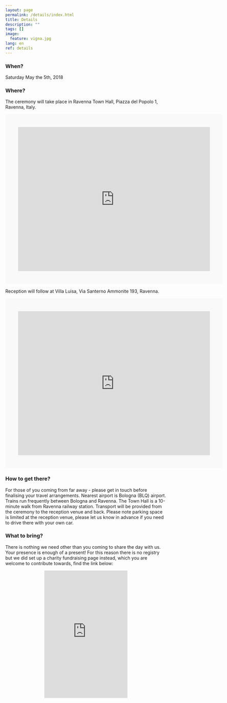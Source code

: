 ```yaml
---
layout: page
permalink: /details/index.html
title: Details
description: ""
tags: []
image:
  feature: vigna.jpg
lang: en
ref: details
---
```



### When?   

Saturday May the 5th, 2018

### Where?   

The ceremony will take place in Ravenna Town Hall, Piazza del Popolo 1, Ravenna, Italy.
<div class="google-maps">
    <iframe src="https://www.google.com/maps/embed?pb=!1m14!1m8!1m3!1d552718.9721252556!2d11.811229583592342!3d44.43532089113919!3m2!1i1024!2i768!4f13.1!3m3!1m2!1s0x0%3A0xbe4eda259187bc7b!2sComune+di+Ravenna!5e0!3m2!1sen!2suk!4v1487937797713" width="600" height="450" frameborder="0" style="border:40px solid #f9f9f9" allowfullscreen></iframe>
</div>  
   
Reception will follow at Villa Luisa, Via Santerno Ammonite 193, Ravenna.
<div class="google-maps">
    <iframe src="https://www.google.com/maps/embed?pb=!1m18!1m12!1m3!1d11393.051153778155!2d12.06609052031141!3d44.4482824200331!2m3!1f0!2f0!3f0!3m2!1i1024!2i768!4f13.1!3m3!1m2!1s0x477e0726cc087ee7%3A0xcd71323400c1ad51!2sVia+Santerno+Ammonite%2C+193%2C+48124+Ravenna+RA!5e0!3m2!1sen!2sit!4v1495557784304" width="600" height="450" frameborder="0" style="border:40px solid #f9f9f9" allowfullscreen></iframe>
</div>


### How to get there?   
For those of you coming from far away - please get in touch before finalising your travel arrangements. Nearest airport is Bologna (BLQ) airport. Trains run frequently between Bologna and Ravenna. The Town Hall is a 10-minute walk from Ravenna railway station. Transport will be provided from the ceremony to the reception venue and back. Please note parking space is limited at the reception venue, please let us know in advance if you need to drive there with your own car.

### What to bring?
There is nothing we need other than you coming to share the day with us. Your presence is enough of a present! For this reason there is no registry but we did set up a charity fundraising page instead, which you are welcome to contribute towards, find the link below:   
<div align="center">
<iframe src="https://www.youcaring.com/fundraiser-widget.aspx?frid=766405" width="260" height="398" frameborder="0"></iframe>
</div>






